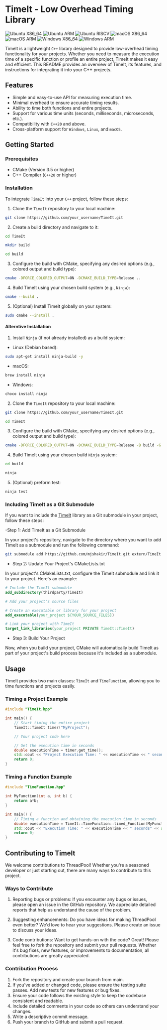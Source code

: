 # TimeIt - Low Overhead Timing Library

![Ubuntu X86_64](https://github.com/mjshakir/TimeIt/actions/workflows/ubuntu_X86_64.yml/badge.svg)
![Ubuntu ARM](https://github.com/mjshakir/TimeIt/actions/workflows/ubuntu_arm.yml/badge.svg)
![Ubuntu RISCV](https://github.com/mjshakir/TimeIt/actions/workflows/ubuntu_riscv.yml/badge.svg)
![macOS X86_64](https://github.com/mjshakir/TimeIt/actions/workflows/macos_x86_64.yml/badge.svg)
![macOS ARM](https://github.com/mjshakir/TimeIt/actions/workflows/macos_arm.yml/badge.svg)
![Windows X86_64](https://github.com/mjshakir/TimeIt/actions/workflows/windows_x86_64.yml/badge.svg)
![Windows ARM](https://github.com/mjshakir/TimeIt/actions/workflows/windows_arm.yml/badge.svg)

TimeIt is a lightweight `C++` library designed to provide low-overhead timing functionality for your projects. Whether you need to measure the execution time of a specific function or profile an entire project, TimeIt makes it easy and efficient. This README provides an overview of TimeIt, its features, and instructions for integrating it into your C++ projects.

## Features

- Simple and easy-to-use API for measuring execution time.
- Minimal overhead to ensure accurate timing results.
- Ability to time both functions and entire projects.
- Support for various time units (seconds, milliseconds, microseconds, etc.).
- Compatibility with `C++20` and above.
- Cross-platform support for `Windows`, `Linux`, and `macOS`.

## Getting Started

### Prerequisites

- CMake (Version 3.5 or higher)
- C++ Compiler (`C++20` or higher)

### Installation

To integrate `TimeIt` into your `C++` project, follow these steps:

1. Clone the `TimeIt` repository to your local machine:

```bash
git clone https://github.com/your_username/TimeIt.git
```
2. Create a build directory and navigate to it:
```bash
cd TimeIt
```
```bash
mkdir build
```
```bash
cd build
```
3. Configure the build with CMake, specifying any desired options (e.g., colored output and build type):
```bash
cmake -DFORCE_COLORED_OUTPUT=ON -DCMAKE_BUILD_TYPE=Release ..
```
4. Build TimeIt using your chosen build system (e.g., `Ninja`):
```bash
cmake --build .
```

5. (Optional) Install TimeIt globally on your system:
```bash
sudo cmake --install .
```

#### Alterntive Installation
1. Install `Ninja` (if not already installed) as a build system:
- Linux (Debian based):
```bash
sudo apt-get install ninja-build -y
```
- macOS:
```bash
brew install ninja
```
- Windows:
```powershell
choco install ninja
```
2. Clone the `TimeIt` repository to your local machine:
```bash
git clone https://github.com/your_username/TimeIt.git
```
```bash
cd TimeIt
```
3. Configure the build with CMake, specifying any desired options (e.g., colored output and build type):
```bash
cmake -DFORCE_COLORED_OUTPUT=ON -DCMAKE_BUILD_TYPE=Release -B build -G Ninja
```
4. Build TimeIt using your chosen build `Ninja` system:
```bash
cd build
```
```bash
ninja
```
5. (Optional) preform test:
```bash
ninja test
```
### Including TimeIt as a Git Submodule

If you want to include the [TimeIt](https://github.com/mjshakir/TimeIt) library as a Git submodule in your project, follow these steps:

-Step 1: Add TimeIt as a Git Submodule 

In your project's repository, navigate to the directory where you want to add TimeIt as a submodule and run the following command:

```bash
git submodule add https://github.com/mjshakir/TimeIt.git extern/TimeIt
```

- Step 2: Update Your Project's CMakeLists.txt

In your project's CMakeLists.txt, configure the TimeIt submodule and link it to your project. Here's an example:
```cmake
# Include the TimeIt submodule
add_subdirectory(thirdparty/TimeIt)

# Add your project's source files

# Create an executable or library for your project
add_executable(your_project ${YOUR_SOURCE_FILES})

# Link your project with TimeIt
target_link_libraries(your_project PRIVATE TimeIt::TimeIt)

```
- Step 3: Build Your Project

Now, when you build your project, CMake will automatically build TimeIt as part of your project's build process because it's included as a submodule.

## Usage
TimeIt provides two main classes: `TimeIt` and `TimeFunction`, allowing you to time functions and projects easily.

### Timing a Project Example
```cpp
#include "TimeIt.hpp"

int main() {
    // Start timing the entire project
    TimeIt::TimeIt timer("MyProject");

    // Your project code here

    // Get the execution time in seconds
    double executionTime = timer.get_time();
    std::cout << "Project Execution Time: " << executionTime << " seconds" << std::endl;
    return 0;
}
```
### Timing a Function Example
```cpp
#include "TimeFunction.hpp"

int MyFunction(int a, int b) {
    return a*b;
}

int main() {
    // Timing a function and obtaining the execution time in seconds
    double executionTime = TimeIt::TimeFunction::timed_Function(MyFunction, 10, 20);
    std::cout << "Execution Time: " << executionTime << " seconds" << std::endl;
    return 0;
}

```

## Contributing to TimeIt
We welcome contributions to ThreadPool! Whether you're a seasoned developer or just starting out, there are many ways to contribute to this project.

### Ways to Contribute
1. Reporting bugs or problems: If you encounter any bugs or issues, please open an issue in the GitHub repository. We appreciate detailed reports that help us understand the cause of the problem.

2. Suggesting enhancements: Do you have ideas for making ThreadPool even better? We'd love to hear your suggestions. Please create an issue to discuss your ideas.

3. Code contributions: Want to get hands-on with the code? Great! Please feel free to fork the repository and submit your pull requests. Whether it's bug fixes, new features, or improvements to documentation, all contributions are greatly appreciated.

### Contribution Process
1. Fork the repository and create your branch from main.
2. If you've added or changed code, please ensure the testing suite passes. Add new tests for new features or bug fixes.
3. Ensure your code follows the existing style to keep the codebase consistent and readable.
4. Include detailed comments in your code so others can understand your changes.
5. Write a descriptive commit message.
6. Push your branch to GitHub and submit a pull request.